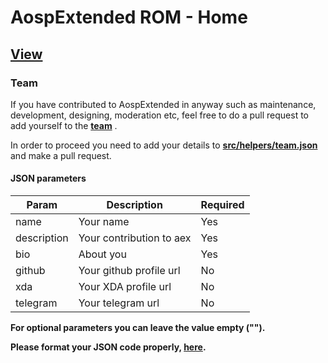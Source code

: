 # AospExtended ROM - Home

## [View](https://aospextended.com)

### Team

If you have contributed to AospExtended in anyway such as maintenance, development, designing, moderation etc, feel free to do a pull request to add yourself to the **[team](https://aospextended.com/team)** .

In order to proceed you need to add your details to **[src/helpers/team.json](https://github.com/ishubhamsingh/aexhome/blob/master/src/helpers/team.json)** and make a pull request.

#### JSON parameters
| Param | Description | Required |
|--|--|--|
| name | Your name | Yes |
| description | Your contribution to aex | Yes |
| bio | About you | Yes |
| github | Your github profile url | No |
| xda | Your XDA profile url | No |
| telegram | Your telegram url | No |

**For optional parameters you can leave the value empty ("").**

**Please format your JSON code properly, [here](https://jsonformatter.curiousconcept.com/).**

